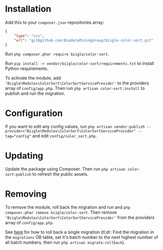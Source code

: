 # Installation

Add this to your `composer.json` repositories array:
```json
{
    "type": "vcs",
    "url": "git@github.com:BiodataMiningGroup/biigle-color-sort.git"
}
```

Run `php composer.phar require biigle/color-sort`.

Run `pip install -r vendor/biigle/color-sort/requirements.txt` to install Python requirements.

To activate the module, add `'Biigle\Modules\ColorSort\ColorSortServiceProvider'` to the providers array of `config/app.php`. Then run `php artisan color-sort:install` to publish and run the migration.

# Configuration

If you want to edit any config values, run `php artisan vendor:publish --provider="Biigle\Modules\ColorSort\ColorSortServiceProvider" --tag="config"` and edit `config/color_sort.php`.

# Updating

Update the package using Composer. Then run `php artisan color-sort:publish` to refresh the public assets.

# Removing

To remove the module, roll back the migration and run and `php composer.phar remove biigle/color-sort`. Then remove `'Biigle\Modules\ColorSort\ColorSortServiceProvider'` from the providers array of `config/app.php`.

See [here](http://stackoverflow.com/a/30288058/1796523) for how to roll back a single migration (tl;dr: Find the migration in the `migrations` DB table, set it's batch number to the next highest number of all batch numbers, then run `php artisan migrate:rollback`).
